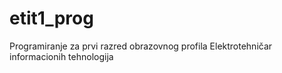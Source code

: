 # etit1_prog
Programiranje za prvi razred obrazovnog profila Elektrotehničar informacionih tehnologija
